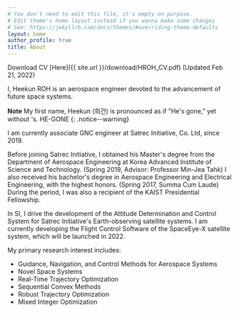 ```yaml
---
# You don't need to edit this file, it's empty on purpose.
# Edit theme's home layout instead if you wanna make some changes
# See: https://jekyllrb.com/docs/themes/#overriding-theme-defaults
layout: home
author_profile: true
title: About
---
```


Download CV [Here]({{ site.url }}/download/HROH_CV.pdf) (Updated Feb 21, 2022)

I, Heekun ROH is an aerospace engineer devoted to the advancement of future space systems. 

**Note** My first name, Heekun (희건) is pronounced as if "He's gone," yet without 's. HE-GONE
{: .notice--warning}

I am currently associate GNC engineer at Satrec Initiative, Co. Ltd, since 2019. 

Before joining Satrec Initiative, I obtained his Master's degree from the Department of Aerospace Engineering at Korea Advanced Institute of Science and Technology. (Spring 2019, Advisor: Professor Min-Jea Tahk)
I also received his bachelor's degree in Aerospace Engineering and Electrical Engineering, with the highest honors. (Spring 2017, Summa Cum Laude) 
During the period, I was also a recipient of the KAIST Presidential Fellowship. 

In SI, I drive the development of the Attitude Determination and Control System for Satrec Initiative's Earth-observing satellite systems. 
I am currently developing the Flight Control Software of the SpaceEye-X satellite system, which will be launched in 2022.

My primary research interest includes: 
- Guidance, Navigation, and Control Methods for Aerospace Systems
- Novel Space Systems 
- Real-Time Trajectory Optimization
- Sequential Convex Methods 
- Robust Trajectory Optimization 
- Mixed Integer Optimization 


